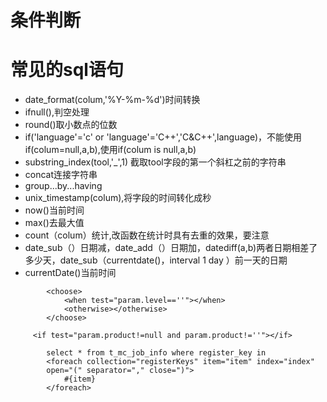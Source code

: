 # 条件判断
# 常见的sql语句
* date_format(colum,'%Y-%m-%d')时间转换
* ifnull(),判空处理
* round()取小数点的位数
* if('language'='c' or 'language'='C++','C&C++',language)，不能使用if(colum=null,a,b),使用if(colum is null,a,b)
* substring_index(tool,'_',1) 截取tool字段的第一个斜杠之前的字符串
* concat连接字符串
* group...by...having
* unix_timestamp(colum),将字段的时间转化成秒
* now()当前时间
* max()去最大值
* count（colum）统计,改函数在统计时具有去重的效果，要注意
* date_sub（）日期减，date_add（）日期加，datediff(a,b)两者日期相差了多少天，date_sub（currentdate()，interval 1 day ）前一天的日期
* currentDate()当前时间
```
        <choose>
            <when test="param.level==''"></when>
            <otherwise></otherwise>
        </choose> 
```
```
     <if test="param.product!=null and param.product!=''"></if>
``` 
```    
        select * from t_mc_job_info where register_key in
        <foreach collection="registerKeys" item="item" index="index" 
        open="(" separator="," close=")">
            #{item}
        </foreach>
 ```    
